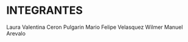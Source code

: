 # INTEGRANTES
<!-- TODO agregar integrantes del grupo -->
Laura Valentina Ceron Pulgarin
Mario Felipe Velasquez
Wilmer Manuel Arevalo
